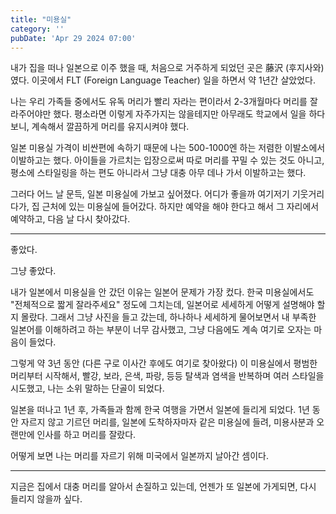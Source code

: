 ```yaml
---
title: "미용실"
category: ''
pubDate: 'Apr 29 2024 07:00'
---
```



내가 집을 떠나 일본으로 이주 했을 때, 처음으로 거주하게 되었던 곳은 藤沢 (후지사와)였다.
이곳에서 FLT (Foreign Language Teacher) 일을 하면서 약 1년간 살았었다.

나는 우리 가족들 중에서도 유독 머리가 빨리 자라는 편이라서 2-3개월마다 머리를 잘라주어야만 했다. 평소라면 이렇게 자주가지는 않을테지만 아무래도 학교에서 일을 하다 보니, 계속해서 깔끔하게 머리를 유지시켜야 했다.

일본 미용실 가격이 비싼편에 속하기 때문에 나는 500-1000엔 하는 저렴한 이발소에서 이발하고는 했다. 아이들을 가르치는 입장으로써 따로 머리를 꾸밀 수 있는 것도 아니고, 평소에 스타일링을 하는 편도 아니라서 그냥 대충 아무 데나 가서 이발하고는 했다.

그러다 어느 날 문득, 일본 미용실에 가보고 싶어졌다. 어디가 좋을까 여기저기 기웃거리다가, 집 근처에 있는 미용실에 들어갔다. 하지만 예약을 해야 한다고 해서 그 자리에서 예약하고, 다음 날 다시 찾아갔다.

---

좋았다. 

그냥 좋았다.

내가 일본에서 미용실을 안 갔던 이유는 일본어 문제가 가장 컸다. 한국 미용실에서도 "전체적으로 짧게 잘라주세요" 정도에 그치는데, 일본어로 세세하게 어떻게 설명해야 할지 몰랐다. 그래서 그냥 사진을 들고 갔는데, 하나하나 세세하게 물어보면서 내 부족한 일본어를 이해하려고 하는 부분이 너무 감사했고, 그냥 다음에도 계속 여기로 오자는 마음이 들었다.

그렇게 약 3년 동안 (다른 구로 이사간 후에도 여기로 찾아왔다) 이 미용실에서 평범한 머리부터 시작해서, 빨강, 보라, 은색, 파랑, 등등 탈색과 염색을 반복하며 여러 스타일을 시도했고, 나는 소위 말하는 단골이 되었다.

일본을 떠나고 1년 후, 가족들과 함께 한국 여행을 가면서 일본에 들리게 되었다. 
1년 동안 자르지 않고 기르던 머리를, 일본에 도착하자마자 같은 미용실에 들려, 미용사분과 오랜만에 인사를 하고 머리를 잘랐다.

어떻게 보면 나는 머리를 자르기 위해 미국에서 일본까지 날아간 셈이다.

---

지금은 집에서 대충 머리를 알아서 손질하고 있는데, 언젠가 또 일본에 가게되면, 다시 들리지 않을까 싶다.
